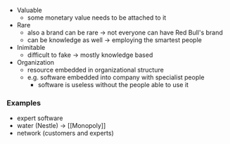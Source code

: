 - Valuable
	- some monetary value needs to be attached to it
- Rare
	- also a brand can be rare -> not everyone can have Red Bull's brand
	- can be knowledge as well -> employing the smartest people
- Inimitable
	- difficult to fake -> mostly knowledge based
- Organization
	- resource embedded in organizational structure
	- e.g. software embedded into company with specialist people
		- software is useless without the people able to use it

### Examples
- expert software
- water (Nestle) -> [[Monopoly]]
- network (customers and experts)
